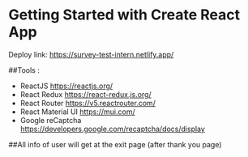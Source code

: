 # Getting Started with Create React App
Deploy link: https://survey-test-intern.netlify.app/

##Tools :
- ReactJS https://reactjs.org/
- React Redux https://react-redux.js.org/
- React Router https://v5.reactrouter.com/
- React Material UI https://mui.com/
- Google reCaptcha https://developers.google.com/recaptcha/docs/display

##All info of user will get at the exit page (after thank you page)